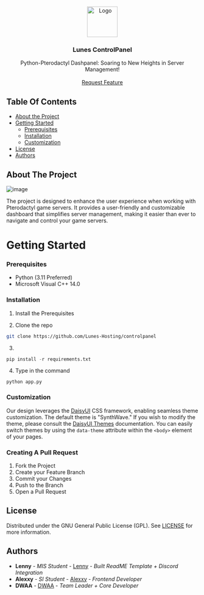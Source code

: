 <br/>
<p align="center">
  <a href="https://github.com/Lunes-Hosting/controlpanel">
    <img src="https://cdn.discordapp.com/avatars/1054831148557160639/b2c68aac0866e48f36f318d0137ced98.png?size=1024" alt="Logo" width="80" height="80">
  </a>

  <h3 align="center">Lunes ControlPanel</h3>

  <p align="center">
    Python-Pterodactyl Dashpanel: Soaring to New Heights in Server Management!
    <br/>
    <br/>
    <a href="https://github.com/Lunes-Hosting/controlpanel/issues">Request Feature</a>
  </p>
</p>


## Table Of Contents

* [About the Project](#about-the-project)
* [Getting Started](#getting-started)
  * [Prerequisites](#prerequisites)
  * [Installation](#installation)
  * [Customization](#customization)
* [License](#license)
* [Authors](#authors)

## About The Project

![image](https://github.com/user-attachments/assets/7bfdec48-67ee-4fd7-8664-495258debf19)

The project is designed to enhance the user experience when working with Pterodactyl game servers. It provides a user-friendly and customizable dashboard that simplifies server management, making it easier than ever to navigate and control your game servers.

# Getting Started



### Prerequisites

* Python (3.11 Preferred)
* Microsoft Visual C++ 14.0

### Installation

1. Install the Prerequisites

2. Clone the repo

```sh
git clone https://github.com/Lunes-Hosting/controlpanel
```

3. 
```py
pip install -r requirements.txt
```

4. Type in the command

```Py
python app.py
```

### Customization
Our design leverages the [DaisyUI](https://daisyui.com) CSS framework, enabling seamless theme customization. The default theme is "SynthWave." If you wish to modify the theme, please consult the [DaisyUI Themes](https://daisyui.com/docs/themes/) documentation. You can easily switch themes by using the `data-theme` attribute within the `<body>` element of your pages.

### Creating A Pull Request

1. Fork the Project
2. Create your Feature Branch 
3. Commit your Changes 
4. Push to the Branch 
5. Open a Pull Request

## License

Distributed under the GNU General Public License (GPL). See [LICENSE](https://github.com/Lunes-Hosting/controlpanel/blob/main/license.txt) for more information.

## Authors

* **Lenny** - *MIS Student* - [Lenny](https://github.com/JewishLewish) - *Built ReadME Template + Discord Integration*
* **Alexxy** - *SI Student* - [Alexxy](https://github.com/ItsNotAlexy) - *Frontend Developer*
* **DWAA** - [DWAA](https://github.com/DWAA1660) - *Team Leader + Core Developer*

